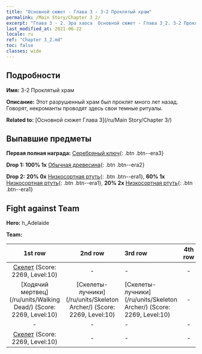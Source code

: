 ```yaml
---
title: "Основной сюжет - Глава 3 - 3-2 Проклятый храм"
permalink: /Main Story/Chapter 3_2/
excerpt: "Глава 3 - 2. Эра хаоса  Основной сюжет - Глава 3_2. 3-2 Проклятый храм"
last_modified_at: 2021-06-22
locale: ru
ref: "Chapter 3_2.md"
toc: false
classes: wide
---
```


## Подробности

 **Имя:** 3-2 Проклятый храм

 **Описание:** Этот разрушенный храм был проклят много лет назад. Говорят, некроманты проводят здесь свои темные ритуалы.

 **Related to:** [Основной сюжет Глава 3](/ru/Main Story/Chapter 3/)

## Выпавшие предметы

 **Первая полная награда:** [Серебряный ключ](/ItemsRU/con_693/){: .btn .btn--era3}

 **Drop 1:** **100% 1x** [Обычная древесина](/ItemsRU/mat_7/){: .btn .btn--era2}

 **Drop 2:** **20% 0x** [Низкосортная ртуть](/ItemsRU/mat_2/){: .btn .btn--era1}, **60% 1x** [Низкосортная ртуть](/ItemsRU/mat_2/){: .btn .btn--era1}, **20% 2x** [Низкосортная ртуть](/ItemsRU/mat_2/){: .btn .btn--era1}


## Fight against Team
 **Hero:** h_Adelaide

 **Team:**


  | 1st row | 2nd row | 3rd row | 4th row |
  |:----:|:----:|:----|:----:|
  | [Скелет](/ru/units/Skeleton/) (Score: 2269, Level:10)  | - | - | - |
  | [Ходячий мертвец](/ru/units/Walking Dead/) (Score: 2269, Level:10)  | [Скелеты-лучники](/ru/units/Skeleton Archer/) (Score: 2269, Level:10)  | [Скелеты-лучники](/ru/units/Skeleton Archer/) (Score: 2269, Level:10)  | - |
  | - | - | - | - |
  | [Скелет](/ru/units/Skeleton/) (Score: 2269, Level:10)  | - | - | - |


